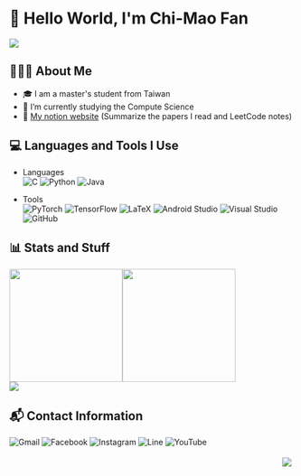 # 👋 Hello World, I'm Chi-Mao Fan 
![](https://komarev.com/ghpvc/?username=FanChiMao&color=blue&style=flat)  

## 👨🏻‍💻  About Me 
- 🎓 I am a master's student from Taiwan  
- 🌱 I’m currently studying the Compute Science  
- 📘 [My notion website](https://www.notion.so/LeetCode-fb26f4705745445f8c08293c9e3f3298) (Summarize the papers I read and LeetCode notes)    

## 💻  Languages and Tools I Use
- Languages  
  ![C](https://img.shields.io/badge/c-%2300599C.svg?style=for-the-badge&logo=c&logoColor=white) ![Python](https://img.shields.io/badge/python-3670A0?style=for-the-badge&logo=python&logoColor=ffdd54) ![Java](https://img.shields.io/badge/java-%23ED8B00.svg?style=for-the-badge&logo=java&logoColor=white)  

- Tools  
  ![PyTorch](https://img.shields.io/badge/PyTorch-%23EE4C2C.svg?style=for-the-badge&logo=PyTorch&logoColor=white) ![TensorFlow](https://img.shields.io/badge/TensorFlow-%23FF6F00.svg?style=for-the-badge&logo=TensorFlow&logoColor=white) ![LaTeX](https://img.shields.io/badge/latex-%23008080.svg?style=for-the-badge&logo=latex&logoColor=white) ![Android Studio](https://img.shields.io/badge/Android%20Studio-3DDC84.svg?style=for-the-badge&logo=android-studio&logoColor=white) ![Visual Studio](https://img.shields.io/badge/VisualStudio-5C2D91.svg?style=for-the-badge&logo=visual-studio&logoColor=white) ![GitHub](https://img.shields.io/badge/github-%23121011.svg?style=for-the-badge&logo=github&logoColor=white)  


## 📊 Stats and Stuff  
<img height="200em" src="https://github-readme-stats.vercel.app/api?username=FanChiMao&show_icons=true&hide_border=true&&count_private=true&include_all_commits=true" /><img height="200em" src="https://github-readme-stats.vercel.app/api/top-langs/?username=FanChiMao&hide=jupyter%20notebook&hide_border=true&layout=compact" />  
<img src="https://github-readme-stats.vercel.app/api/wakatime?username=Fanchimao&hide_border=true" />  






## 📬  Contact Information  
![Gmail](https://img.shields.io/badge/Gmail-D14836?style=for-the-badge&logo=gmail&logoColor=white) ![Facebook](https://img.shields.io/badge/Facebook-%231877F2.svg?style=for-the-badge&logo=Facebook&logoColor=white) ![Instagram](https://img.shields.io/badge/IG-%23E4405F.svg?style=for-the-badge&logo=Instagram&logoColor=white) ![Line](https://img.shields.io/badge/Line-00C300?style=for-the-badge&logo=line&logoColor=white) ![YouTube](https://img.shields.io/badge/YouTube-%23FF0000.svg?style=for-the-badge&logo=YouTube&logoColor=white)  

<img src="https://media3.giphy.com/media/jfW2t8GVKovNriahyw/giphy.gif?cid=790b7611f10fcc55799559d7e4a870e542cdcc0b228e0f93&rid=giphy.gif&ct=s" style="float:right; margin: 5px;" /> 




